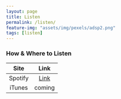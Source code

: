 ```yaml
---
layout: page
title: Listen
permalink: /listen/
feature-img: "assets/img/pexels/adsp2.png"
tags: [listen]
---
```


### How & Where to Listen

|  Site   |                             Link                             |
| :-----: | :----------------------------------------------------------: |
| Spotify | [Link](https://open.spotify.com/show/5hcsSlBadLYlO1rfjPnssA) |
| iTunes  |                            coming                            |
